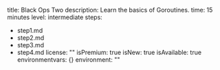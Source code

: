 title: Black Ops Two
description: Learn the basics of Goroutines.
time: 15 minutes
level: intermediate
steps:
- step1.md
- step2.md
- step3.md
- step4.md
license: ""
isPremium: true
isNew: true
isAvailable: true
environmentvars: {}
environment: ""
